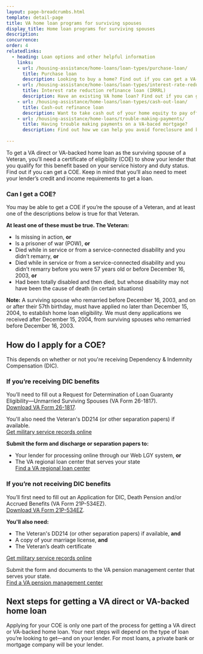 ```yaml
---
layout: page-breadcrumbs.html
template: detail-page
title: VA home loan programs for surviving spouses
display_title: Home loan programs for surviving spouses
description: 
concurrence:
order: 4
relatedlinks:
  - heading: Loan options and other helpful information
    links:
    - url: /housing-assistance/home-loans/loan-types/purchase-loan/
      title: Purchase loan
      description: Looking to buy a home? Find out if you can get a VA-backed purchase loan and get better terms than with a private lender loan.
    - url: /housing-assistance/home-loans/loan-types/interest-rate-reduction-loan/
      title: Interest rate reduction refinance loan (IRRRL)
      description: Have an existing VA home loan? Find out if you can get a VA-backed IRRRL to help reduce your monthly payments or make them more stable.
    - url: /housing-assistance/home-loans/loan-types/cash-out-loan/
      title: Cash-out refinance loan
      description: Want to take cash out of your home equity to pay off debt, pay for school, or take care of other needs? Find out if you can get a VA-backed cash-out refinance loan.  
    - url: /housing-assistance/home-loans/trouble-making-payments/
      title: Having trouble making payments on a VA-baced mortgage?
      description: Find out how we can help you avoid foreclosure and keep your house. 
      
---
```


<div class="va-introtext">

To get a VA direct or VA-backed home loan as the surviving spouse of a Veteran, you’ll need a certificate of eligibility (COE) to show your lender that you qualify for this benefit based on your service history and duty status. Find out if you can get a COE. Keep in mind that you’ll also need to meet your lender’s credit and income requirements to get a loan.

</div>

<div class="feature" markdown="1">

### Can I get a COE?

You may be able to get a COE if you’re the spouse of a Veteran, and at least one of the descriptions below is true for that Veteran.

**At least one of these must be true. The Veteran:**

- Is missing in action, **or**
- Is a prisoner of war (POW), **or**
- Died while in service or from a service-connected disability and you didn’t remarry, **or**
- Died while in service or from a service-connected disability and you didn’t remarry before you were 57 years old or before December 16, 2003, **or**
- Had been totally disabled and then died, but whose disability may not have been the cause of death (in certain situations)

**Note:** A surviving spouse who remarried before December 16, 2003, and on or after their 57th birthday, must have applied no later than December 15, 2004, to establish home loan eligibility. We must deny applications we received after December 15, 2004, from surviving spouses who remarried before December 16, 2003.
</div>
</li>
</ul>

## How do I apply for a COE?

This depends on whether or not you're receiving Dependency & Indemnity Compensation (DIC).

### If you’re receiving DIC benefits

You’ll need to fill out a Request for Determination of Loan Guaranty Eligibility—Unmarried Surviving Spouses (VA Form 26-1817). <br>
<a href="https://www.vba.va.gov/pubs/forms/VBA-26-1817-ARE.pdf?_ga=2.200716908.311206835.1546861480-1173244138.1525894550">Download VA Form 26-1817</a>. <br>

You'll also need the Veteran's DD214 (or other separation papers) if available. <br>
[Get military service records online](https://www.archives.gov/veterans/military-service-records)

<b>Submit the form and discharge or separation papers to:</b>
- Your lender for processing online through our Web LGY system, <b>or</b>
- The VA regional loan center that serves your state <br>
[Find a VA regional loan center](https://www.benefits.va.gov/HOMELOANS/contact_rlc_info.asp?_ga=2.207010963.1014173115.1552847440-1173244138.1525894550) <br>


### If you’re not receiving DIC benefits

You’ll first need to fill out an Application for DIC, Death Pension and/or Accrued Benefits (VA Form 21P-534EZ). <br>
<a href="https://www.vba.va.gov/pubs/forms/VBA-21P-534EZ-ARE.pdf?_ga=2.233853660.311206835.1546861480-1173244138.1525894550">Download VA Form 21P-534EZ</a>.

<b>You'll also need:</b>
- The Veteran's DD214 (or other separation papers) if available, **and**
- A copy of your marriage license, **and**
- The Veteran’s death certificate

[Get military service records online](https://www.archives.gov/veterans/military-service-records)

Submit the form and documents to the VA pension management center that serves your state. <br>
[Find a VA pension management center](/pension/pension-management-centers/)

## Next steps for getting a VA direct or VA-backed home loan

Applying for your COE is only one part of the process for getting a VA direct or VA-backed home loan. Your next steps will depend on the type of loan you’re looking to get—and on your lender. For most loans, a private bank or mortgage company will be your lender.
